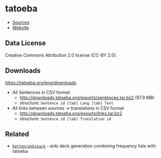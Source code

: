 # tatoeba

- [Sources](https://github.com/Tatoeba/tatoeba2)
- [Website](https://tatoeba.org/eng/)

## Data License

Creative Commons Attribution 2.0 license (CC-BY 2.0).

## Downloads

https://tatoeba.org/eng/downloads

- All Sentences in CSV format
  - http://downloads.tatoeba.org/exports/sentences.tar.bz2 (97.9 MB)
  - structure: `Sentence id [tab] Lang [tab] Text`
- All links between sources -> translations in CSV format
  - http://downloads.tatoeba.org/exports/links.tar.bz2
  - structure: `Sentence id [tab] Translation id`

## Related

- [`betten/ankipack`](https://github.com/betten/ankipack) - anki deck generation combining frequency lists with tatoeba

